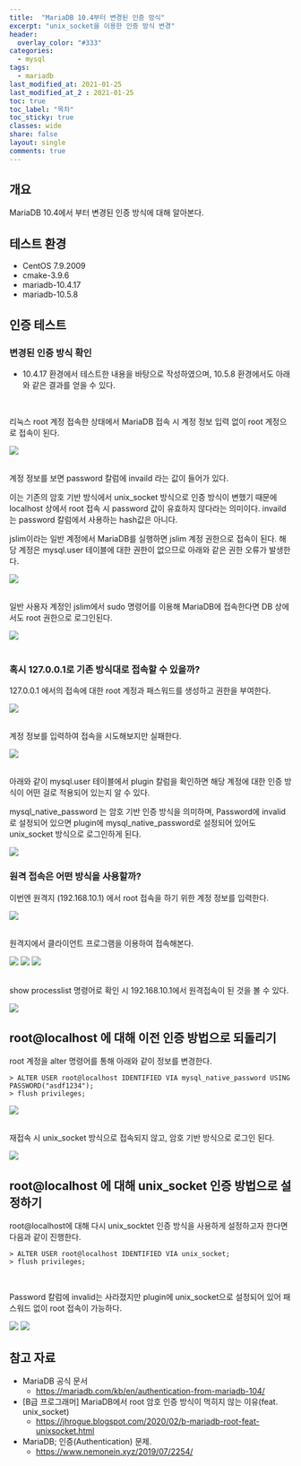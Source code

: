 ```yaml
---
title:  "MariaDB 10.4부터 변경된 인증 방식"
excerpt: "unix_socket을 이용한 인증 방식 변경"
header:
  overlay_color: "#333"  
categories:
  - mysql
tags:
  - mariadb
last_modified_at: 2021-01-25
last_modified_at_2 : 2021-01-25
toc: true
toc_label: "목차"
toc_sticky: true
classes: wide
share: false
layout: single
comments: true
---
```


## 개요
MariaDB 10.4에서 부터 변경된 인증 방식에 대해 알아본다.

## 테스트 환경
- CentOS 7.9.2009
- cmake-3.9.6
- mariadb-10.4.17
- mariadb-10.5.8

## 인증 테스트
### 변경된 인증 방식 확인
- 10.4.17 환경에서 테스트한 내용을 바탕으로 작성하였으며, 10.5.8 환경에서도 아래와 같은 결과를 얻을 수 있다.

<br>

리눅스 root 계정 접속한 상태에서 MariaDB 접속 시 계정 정보 입력 없이 root 계정으로 접속이 된다.

<img src="https://github.com/susoterran/susoterran.github.io/blob/master/assets/img/2021-01-25-mariadb10.4-authentication/01.jpg?raw=true">
<br><br>

계정 정보를 보면 password 칼럼에 invaild 라는 값이 들어가 있다.

이는 기존의 암호 기반 방식에서 unix_socket 방식으로 인증 방식이 변했기 때문에 localhost 상에서 root 접속 시 password 값이 유효하지 않다라는 의미이다. invaild는 password 칼럼에서 사용하는 hash값은 아니다.
	
jslim이라는 일반 계정에서 MariaDB를 실행하면 jslim 계정 권한으로 접속이 된다. 해당 계정은 mysql.user 테이블에 대한 권한이 없으므로 아래와 같은 권한 오류가 발생한다.

<img src="https://github.com/susoterran/susoterran.github.io/blob/master/assets/img/2021-01-25-mariadb10.4-authentication/02.jpg?raw=true">
<br><br>

일반 사용자 계정인 jslim에서 sudo 명령어를 이용해 MariaDB에 접속한다면 DB 상에서도 root 권한으로 로그인된다.

<img src="https://github.com/susoterran/susoterran.github.io/blob/master/assets/img/2021-01-25-mariadb10.4-authentication/03.jpg?raw=true">
<br><br>

### 혹시 127.0.0.1로 기존 방식대로 접속할 수 있을까?

127.0.0.1 에서의 접속에 대한 root 계정과 패스워드를 생성하고 권한을 부여한다.

<img src="https://github.com/susoterran/susoterran.github.io/blob/master/assets/img/2021-01-25-mariadb10.4-authentication/04.jpg?raw=true">
<br><br>

계정 정보를 입력하여 접속을 시도해보지만 실패한다.

<img src="https://github.com/susoterran/susoterran.github.io/blob/master/assets/img/2021-01-25-mariadb10.4-authentication/05.jpg?raw=true">
<br><br>

아래와 같이 mysql.user 테이블에서 plugin 칼럼을 확인하면 해당 계정에 대한 인증 방식이 어떤 걸로 적용되어 있는지 알 수 있다. 

mysql_native_password 는 암호 기반 인증 방식을 의미하며, Password에 invalid로 설정되어 있으면 plugin에 mysql_native_password로 설정되어 있어도 unix_socket 방식으로 로그인하게 된다.


<img src="https://github.com/susoterran/susoterran.github.io/blob/master/assets/img/2021-01-25-mariadb10.4-authentication/10.jpg?raw=true">
<br>

### 원격 접속은 어떤 방식을 사용할까?

이번엔 원격지 (192.168.10.1) 에서 root 접속을 하기 위한 계정 정보를 입력한다.

<img src="https://github.com/susoterran/susoterran.github.io/blob/master/assets/img/2021-01-25-mariadb10.4-authentication/06.jpg?raw=true">
<br><br>

원격지에서 클라이언트 프로그램을 이용하여 접속해본다.

<img src="https://github.com/susoterran/susoterran.github.io/blob/master/assets/img/2021-01-25-mariadb10.4-authentication/07.jpg?raw=true">

<img src="https://github.com/susoterran/susoterran.github.io/blob/master/assets/img/2021-01-25-mariadb10.4-authentication/08.jpg?raw=true">

<img src="https://github.com/susoterran/susoterran.github.io/blob/master/assets/img/2021-01-25-mariadb10.4-authentication/15.jpg?raw=true">
<br><br>

show processlist 명령어로 확인 시 192.168.10.1에서 원격접속이 된 것을 볼 수 있다.

<img src="https://github.com/susoterran/susoterran.github.io/blob/master/assets/img/2021-01-25-mariadb10.4-authentication/09.jpg?raw=true">


## root@localhost 에 대해 이전 인증 방법으로 되돌리기

root 계정을 alter 명령어를 통해 아래와 같이 정보를 변경한다.

```
> ALTER USER root@localhost IDENTIFIED VIA mysql_native_password USING PASSWORD("asdf1234");	
> flush privileges;
```

<img src="https://github.com/susoterran/susoterran.github.io/blob/master/assets/img/2021-01-25-mariadb10.4-authentication/11.jpg?raw=true">
<br><br>

재접속 시 unix_socket 방식으로 접속되지 않고, 암호 기반 방식으로 로그인 된다.

<img src="https://github.com/susoterran/susoterran.github.io/blob/master/assets/img/2021-01-25-mariadb10.4-authentication/12.jpg?raw=true">
<br>


## root@localhost 에 대해 unix_socket 인증 방법으로 설정하기

root@localhost에 대해 다시 unix_socktet 인증 방식을 사용하게 설정하고자 한다면 다음과 같이 진행한다.
	
```
> ALTER USER root@localhost IDENTIFIED VIA unix_socket;
> flush privileges;
```
<br>

Password 칼럼에 invalid는 사라졌지만 plugin에 unix_socket으로 설정되어 있어 패스워드 없이 root 접속이 가능하다.

<img src="https://github.com/susoterran/susoterran.github.io/blob/master/assets/img/2021-01-25-mariadb10.4-authentication/13.jpg?raw=true">

<img src="https://github.com/susoterran/susoterran.github.io/blob/master/assets/img/2021-01-25-mariadb10.4-authentication/14.jpg?raw=true">




## 참고 자료

- MariaDB 공식 문서
  - https://mariadb.com/kb/en/authentication-from-mariadb-104/
- [B급 프로그래머] MariaDB에서 root 암호 인증 방식이 먹히지 않는 이유(feat. unix_socket)
  - https://jhrogue.blogspot.com/2020/02/b-mariadb-root-feat-unixsocket.html
- MariaDB; 인증(Authentication) 문제.
  - https://www.nemonein.xyz/2019/07/2254/

